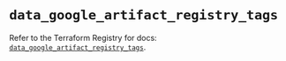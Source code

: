 # `data_google_artifact_registry_tags`

Refer to the Terraform Registry for docs: [`data_google_artifact_registry_tags`](https://registry.terraform.io/providers/hashicorp/google-beta/6.49.2/docs/data-sources/google_artifact_registry_tags).
